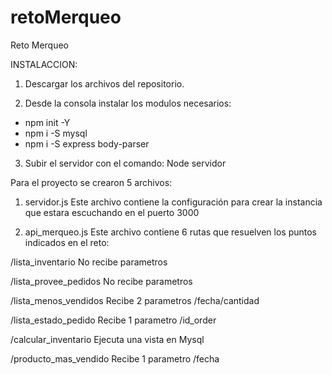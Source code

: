 # retoMerqueo
Reto Merqueo

INSTALACCION:

1. Descargar los archivos del repositorio.

2. Desde la consola instalar los modulos necesarios:
- npm init -Y
- npm i -S mysql
- npm i -S express body-parser

3. Subir el servidor con el comando:
Node servidor


Para el proyecto se crearon 5 archivos:

1. servidor.js 
Este archivo contiene la configuración para crear la instancia que estara escuchando en el puerto 3000

2. api_merqueo.js
Este archivo contiene 6 rutas que resuelven los puntos indicados en el reto:

/lista_inventario 
No recibe parametros

/lista_provee_pedidos
No recibe parametros 

/lista_menos_vendidos
Recibe 2 parametros /fecha/cantidad

/lista_estado_pedido
Recibe 1 parametro /id_order

/calcular_inventario
Ejecuta una vista en Mysql

/producto_mas_vendido
Recibe 1 parametro /fecha
